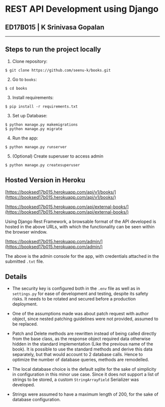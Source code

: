 # REST API Development using Django
## ED17B015 | K Srinivasa Gopalan

***   


## Steps to run the project locally   


1. Clone repository:  
  
```console  
$ git clone https://github.com/seenu-k/books.git
```   
  
2. Go to `books`:    
  
```console   
$ cd books   
```
    
3. Install requirements:  
  
```console  
$ pip install -r requirements.txt  
```
  
3. Set up Database:   
   
```console  
$ python manage.py makemigrations   
$ python manage.py migrate   
```
   
4. Run the app:   
  
```console   
$ python manage.py runserver  
```

5. (Optional) Create superuser to access admin

```console
$ python manage.py createsuperuser
```
   

## Hosted Version in Heroku

[https://booksed17b015.herokuapp.com/api/v1/books/](https://booksed17b015.herokuapp.com/api/v1/books/)

[https://booksed17b015.herokuapp.com/api/external-books/](https://booksed17b015.herokuapp.com/api/external-books/)

Using Django Rest Framework, a browsable format of the API developed is hosted in the above URLs, with which the functionality can be seen within the browser window.

[https://booksed17b015.herokuapp.com/admin/](https://booksed17b015.herokuapp.com/admin/)

The above is the admin console for the app, with credentials attached in the submitted `.txt` file.

## Details

- The security key is configured both in the `.env` file as well as in `settings.py` for ease of development and testing, despite its safety risks. It needs to be rotated and secured before a production deployment.

- One of the assumptions made was about patch request with author object, since nested patching guidelines were not provided, assumed to be replaced.

- Patch and Delete methods are rewritten instead of being called directly from the base class, as the response object required data otherwise hidden in the standard implementation (Like the previous name of the book). It is possible to use the standard methods and derive this data separately, but that would account to 2 database calls. Hence to optimize the number of database queries, methods are remodelled.

- The local database choice is the default sqlite for the sake of simplicity in configuration in this minor use case. Since it does not support a list of strings to be stored, a custom `StringArrayField` Serializer was developed.

- Strings were assumed to have a maximum length of 200, for the sake of database configuration.